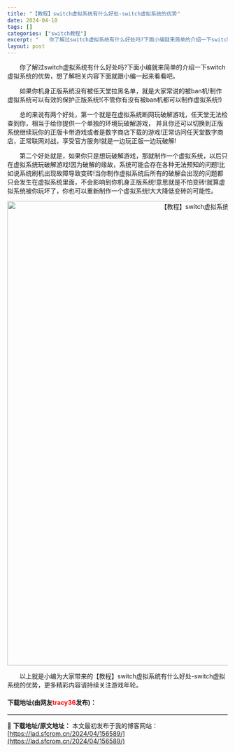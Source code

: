 ```yaml
---
title: "【教程】switch虚拟系统有什么好处-switch虚拟系统的优势"
date: 2024-04-10
tags: []
categories: ["switch教程"]
excerpt: "　　你了解过switch虚拟系统有什么好处吗?下面小编就来简单的介绍一下switch虚拟系统的优势，想了解相关内容下面就跟小编一起来看看吧。 　　如果你机身正版系统没有被任天堂拉黑名单，就是大家常说的被ban机!制作虚拟系统可以有效的保护正版系统!(不管你有没有被ban机都可以制作虚拟系统!) 　　&hellip;"
layout: post
---
```


 <p>　　你了解过switch虚拟系统有什么好处吗?下面小编就来简单的介绍一下switch虚拟系统的优势，想了解相关内容下面就跟小编一起来看看吧。</p> <p>　　如果你机身正版系统没有被任天堂拉黑名单，就是大家常说的被ban机!制作虚拟系统可以有效的保护正版系统!(不管你有没有被ban机都可以制作虚拟系统!)</p> <p>　　总的来说有两个好处，第一个就是在虚拟系统断网玩破解游戏，任天堂无法检查到你，相当于给你提供一个单独的环境玩破解游戏， 并且你还可以切换到正版系统继续玩你的正版卡带游戏或者是数字商店下载的游戏!正常访问任天堂数字商店，正常联网对战，享受官方服务!就是一边玩正版一边玩破解!</p> <p>　　第二个好处就是，如果你只是想玩破解游戏，那就制作一个虚拟系统，以后只在虚拟系统玩破解游戏!因为破解的缘故，系统可能会存在各种无法预知的问题!比如说系统刷机出现故障导致变砖!当你制作虚拟系统后所有的破解会出现的问题都只会发生在虚拟系统里面，不会影响到你机身正版系统!意思就是不怕变砖!就算虚拟系统被你玩坏了，你也可以重新制作一个虚拟系统!大大降低变砖的可能性。</p> <p align="center"><img align="" border="0" src="https://lad.sfcrom.cn/wp-content/uploads/2024/04/20240410_661630b32ab4c.webp" width="1059" alt="【教程】switch虚拟系统有什么好处-switch虚拟系统的优势" /></p> <p>　　以上就是小编为大家带来的【教程】switch虚拟系统有什么好处-switch虚拟系统的优势，更多精彩内容请持续关注游戏年轮。</p> <p><h4>下载地址(由网友<font color="red">tracy36</font>发布)：</h4></p> 

---
📖 **下载地址/原文地址：** 本文最初发布于我的博客网站：[https://lad.sfcrom.cn/2024/04/156589/](https://lad.sfcrom.cn/2024/04/156589/)
